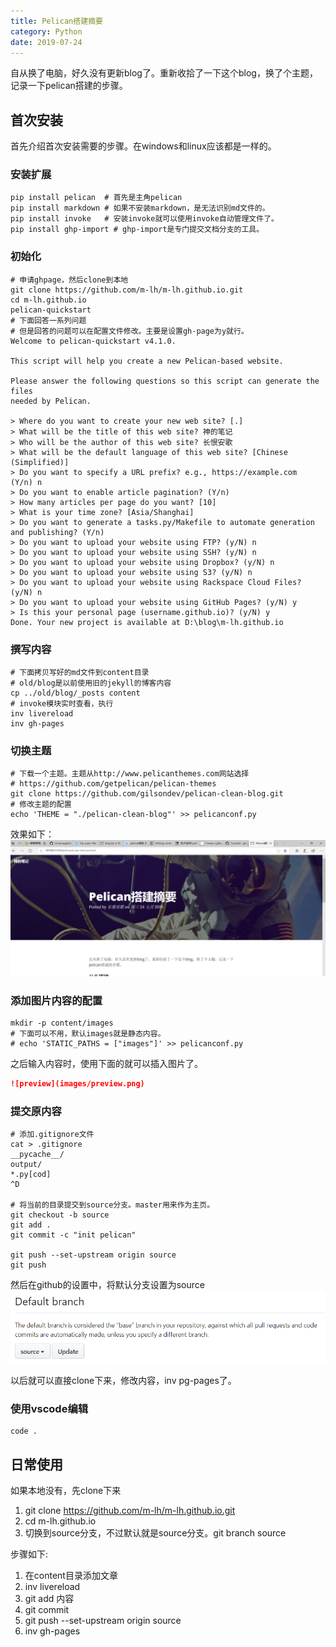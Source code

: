 ```yaml
---
title: Pelican搭建摘要
category: Python
date: 2019-07-24
---
```


自从换了电脑，好久没有更新blog了。重新收拾了一下这个blog，换了个主题，记录一下pelican搭建的步骤。

## 首次安装

首先介绍首次安装需要的步骤。在windows和linux应该都是一样的。

### 安装扩展

```shell
pip install pelican  # 首先是主角pelican
pip install markdown # 如果不安装markdown，是无法识别md文件的。
pip install invoke   # 安装invoke就可以使用invoke自动管理文件了。
pip install ghp-import # ghp-import是专门提交文档分支的工具。
```

### 初始化
```shell
# 申请ghpage，然后clone到本地
git clone https://github.com/m-lh/m-lh.github.io.git
cd m-lh.github.io
pelican-quickstart
# 下面回答一系列问题
# 但是回答的问题可以在配置文件修改。主要是设置gh-page为y就行。
Welcome to pelican-quickstart v4.1.0.

This script will help you create a new Pelican-based website.

Please answer the following questions so this script can generate the files
needed by Pelican.

> Where do you want to create your new web site? [.]
> What will be the title of this web site? 神的笔记
> Who will be the author of this web site? 长恨安歌
> What will be the default language of this web site? [Chinese (Simplified)]
> Do you want to specify a URL prefix? e.g., https://example.com   (Y/n) n
> Do you want to enable article pagination? (Y/n)
> How many articles per page do you want? [10]
> What is your time zone? [Asia/Shanghai]
> Do you want to generate a tasks.py/Makefile to automate generation and publishing? (Y/n)
> Do you want to upload your website using FTP? (y/N) n
> Do you want to upload your website using SSH? (y/N) n
> Do you want to upload your website using Dropbox? (y/N) n
> Do you want to upload your website using S3? (y/N) n
> Do you want to upload your website using Rackspace Cloud Files? (y/N) n
> Do you want to upload your website using GitHub Pages? (y/N) y
> Is this your personal page (username.github.io)? (y/N) y
Done. Your new project is available at D:\blog\m-lh.github.io
```

### 撰写内容
```shell
# 下面拷贝写好的md文件到content目录
# old/blog是以前使用旧的jekyll的博客内容
cp ../old/blog/_posts content
# invoke模块实时查看，执行
inv livereload
inv gh-pages
```

### 切换主题
```
# 下载一个主题。主题从http://www.pelicanthemes.com网站选择
# https://github.com/getpelican/pelican-themes
git clone https://github.com/gilsondev/pelican-clean-blog.git
# 修改主题的配置
echo 'THEME = "./pelican-clean-blog"' >> pelicanconf.py
```
效果如下：
![preview](images/preview.png)

### 添加图片内容的配置
```shell
mkdir -p content/images
# 下面可以不用，默认images就是静态内容。
# echo 'STATIC_PATHS = ["images"]' >> pelicanconf.py  
```
之后输入内容时，使用下面的就可以插入图片了。
```markdown
![preview](images/preview.png)
```

### 提交原内容
```
# 添加.gitignore文件
cat > .gitignore
__pycache__/
output/
*.py[cod]
^D

# 将当前的目录提交到source分支。master用来作为主页。
git checkout -b source
git add .
git commit -c "init pelican"

git push --set-upstream origin source
git push
```
然后在github的设置中，将默认分支设置为source
![github_default_branch](images/github_default_branch.png)

以后就可以直接clone下来，修改内容，inv pg-pages了。

### 使用vscode编辑
```
code .
```

## 日常使用

如果本地没有，先clone下来
1. git clone https://github.com/m-lh/m-lh.github.io.git
2. cd m-lh.github.io
3. 切换到source分支，不过默认就是source分支。git branch source

步骤如下:
1. 在content目录添加文章
2. inv livereload
3. git add 内容
4. git commit
5. git push --set-upstream origin source
6. inv gh-pages